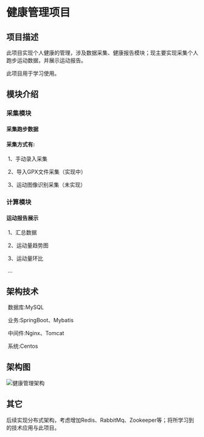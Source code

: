 # 健康管理项目

## 项目描述

​	此项目实现个人健康的管理，涉及数据采集、健康报告模块；现主要实现采集个人跑步运动数据，并展示运动报告。

此项目用于学习使用。

## 模块介绍

### 	采集模块

#### 			采集跑步数据

#### 			采集方式有:

​					1、手动录入采集

​					2、导入GPX文件采集（实现中）

​					3、运动图像识别采集（未实现）

### 	计算模块

#### 			运动报告展示

​					1、汇总数据

​					2、运动量趋势图

​					3、运动量环比

​					...

## 架构技术

​	数据库:MySQL

​	业务:SpringBoot、Mybatis

​	中间件:Nginx、Tomcat

​	系统:Centos

## 架构图

![健康管理架构](https://github.com/Pwoodong/personal-health/raw/master/document/framework/HealthFramework.png)

## 其它

​	后续实现分布式架构，考虑增加Redis、RabbitMq、Zookeeper等；将所学习到的技术应用与此项目。

